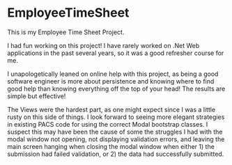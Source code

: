 # EmployeeTimeSheet

This is my Employee Time Sheet Project. 

I had fun working on this project! I have rarely worked on .Net Web applications in the past several years, so it was a good refresher course for me. 

I unapologetically leaned on online help with this project, as being a good software engineer is more about persistence and knowing where to find good help than knowing everything off the top of your head! The results are simple but effective!

The Views were the hardest part, as one might expect since I was a little rusty on this side of things. 
I look forward to seeing more elegant strategies in existing PACS code for using the correct Modal bootstrap classes. 
I suspect this may have been the cause of some the struggles I had with the modal window not opening, not displaying validation errors, 
and leaving the main screen hanging when closing the modal window when either 1) the submission had failed validation, or 2) the data had successfully submitted.
